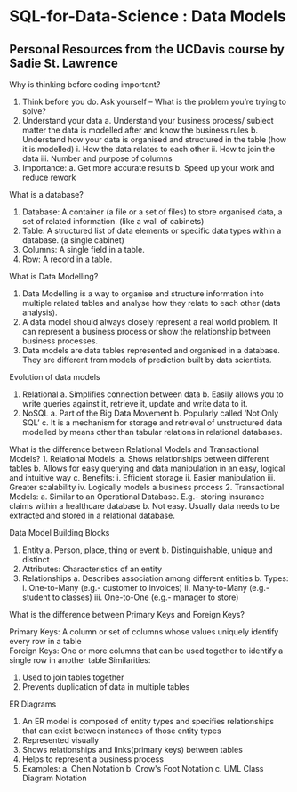 # SQL-for-Data-Science : Data Models
Personal Resources from the UCDavis course by Sadie St. Lawrence
------------------------------------------------------------------------------

Why is thinking before coding important?
1. Think before you do. Ask yourself – What is the problem you’re trying to solve?
2. Understand your data
  a. Understand your business process/ subject matter the data is modelled after and know the business rules
  b. Understand how your data is organised and structured in the table (how it is modelled)
    i. How the data relates to each other
    ii. How to join the data
    iii. Number and purpose of columns
3. Importance:
  a. Get more accurate results
  b. Speed up your work and reduce rework



What is a database?
1. Database: A container (a file or a set of files) to store organised data, a set of related information. (like a wall of cabinets)
2. Table: A structured list of data elements or specific data types within a database. (a single cabinet)
3. Columns: A single field in a table.
4. Row: A record in a table.



What is Data Modelling?
1. Data Modelling is a way to organise and structure information into multiple related tables and analyse how they relate to each other (data analysis).
2. A data model should always closely represent a real world problem. It can represent a business process or show the relationship between business processes.
3. Data models are data tables represented and organised in a database. They are different from models of prediction built by data scientists.



Evolution of data models
1. Relational
  a. Simplifies connection between data
  b. Easily allows you to write queries against it, retrieve it, update and write data to it.
2. NoSQL
  a. Part of the Big Data Movement
  b. Popularly called ‘Not Only SQL’
  c. It is a mechanism for storage and retrieval of unstructured data modelled by means other than tabular relations in relational databases.



What is the difference between Relational Models and Transactional Models?
	1. Relational Models:
  a. Shows relationships between different tables
  b. Allows for easy querying and data manipulation in an easy, logical and intuitive way
  c. Benefits:
    i. Efficient storage
    ii. Easier manipulation
    iii. Greater scalability
    iv.	Logically models a business process	
2. Transactional Models:
  a. Similar to an Operational Database. E.g.- storing insurance claims within a healthcare database
  b. Not easy. Usually data needs to be extracted and stored in a relational database.



Data Model Building Blocks
1. Entity
  a. Person, place, thing or event
  b. Distinguishable, unique and distinct
2. Attributes: Characteristics of an entity
3. Relationships
  a. Describes association among different entities
  b. Types:
    i. One-to-Many (e.g.- customer to invoices)
    ii. Many-to-Many (e.g.- student to classes)
    iii. One-to-One (e.g.- manager to store)



What is the difference between Primary Keys and Foreign Keys?

Primary Keys: A column or set of columns whose values uniquely identify every row in a table	
Foreign Keys: One or more columns that can be used together to identify a single row in another table
Similarities:
1. Used to join tables together
2. Prevents duplication of data in multiple tables



ER Diagrams

1. An ER model is composed of entity types and specifies relationships that can exist between instances of those entity types
2. Represented visually
3. Shows relationships and links(primary keys) between tables
4. Helps to represent a business process
5. Examples:
  a. Chen Notation
  b. Crow's Foot Notation
  c. UML Class Diagram Notation

 


